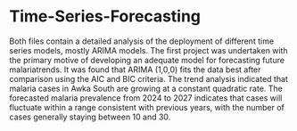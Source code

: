 # Time-Series-Forecasting
Both files contain a detailed analysis of the deployment of different time series models, mostly ARIMA models. The first project was undertaken with the primary motive of developing an adequate model for forecasting future malariatrends. It was found that ARIMA (1,0,0) fits the data best after comparison using the AIC and BIC criteria.
The trend analysis indicated that malaria cases in Awka South are growing at a constant quadratic rate. The forecasted malaria prevalence from 2024 to 2027 indicates that cases will fluctuate within a range consistent with previous years, with the number of cases generally staying between 10 and 30.

